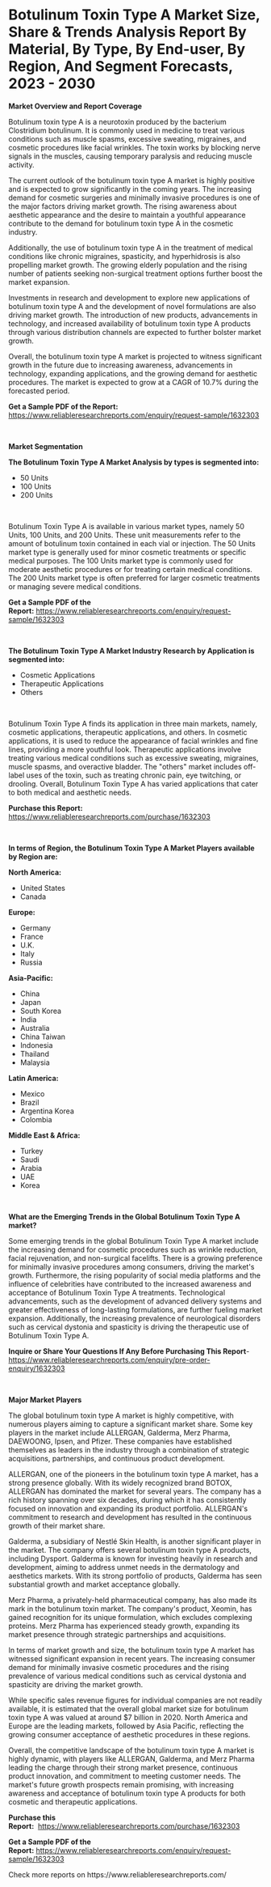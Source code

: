 <p><h1>Botulinum Toxin Type A Market Size, Share & Trends Analysis Report By Material, By Type, By End-user, By Region, And Segment Forecasts, 2023 - 2030</h1></p><p><strong>Market Overview and Report Coverage</strong></p>
<p><p>Botulinum toxin type A is a neurotoxin produced by the bacterium Clostridium botulinum. It is commonly used in medicine to treat various conditions such as muscle spasms, excessive sweating, migraines, and cosmetic procedures like facial wrinkles. The toxin works by blocking nerve signals in the muscles, causing temporary paralysis and reducing muscle activity.</p><p>The current outlook of the botulinum toxin type A market is highly positive and is expected to grow significantly in the coming years. The increasing demand for cosmetic surgeries and minimally invasive procedures is one of the major factors driving market growth. The rising awareness about aesthetic appearance and the desire to maintain a youthful appearance contribute to the demand for botulinum toxin type A in the cosmetic industry.</p><p>Additionally, the use of botulinum toxin type A in the treatment of medical conditions like chronic migraines, spasticity, and hyperhidrosis is also propelling market growth. The growing elderly population and the rising number of patients seeking non-surgical treatment options further boost the market expansion.</p><p>Investments in research and development to explore new applications of botulinum toxin type A and the development of novel formulations are also driving market growth. The introduction of new products, advancements in technology, and increased availability of botulinum toxin type A products through various distribution channels are expected to further bolster market growth.</p><p>Overall, the botulinum toxin type A market is projected to witness significant growth in the future due to increasing awareness, advancements in technology, expanding applications, and the growing demand for aesthetic procedures. The market is expected to grow at a CAGR of 10.7% during the forecasted period.</p></p>
<p><strong>Get a Sample PDF of the Report:</strong> <a href="https://www.reliableresearchreports.com/enquiry/request-sample/1632303">https://www.reliableresearchreports.com/enquiry/request-sample/1632303</a></p>
<p>&nbsp;</p>
<p><strong>Market Segmentation</strong></p>
<p><strong>The Botulinum Toxin Type A Market Analysis by types is segmented into:</strong></p>
<p><ul><li>50 Units</li><li>100 Units</li><li>200 Units</li></ul></p>
<p>&nbsp;</p>
<p><p>Botulinum Toxin Type A is available in various market types, namely 50 Units, 100 Units, and 200 Units. These unit measurements refer to the amount of botulinum toxin contained in each vial or injection. The 50 Units market type is generally used for minor cosmetic treatments or specific medical purposes. The 100 Units market type is commonly used for moderate aesthetic procedures or for treating certain medical conditions. The 200 Units market type is often preferred for larger cosmetic treatments or managing severe medical conditions.</p></p>
<p><strong>Get a Sample PDF of the Report:</strong>&nbsp;<a href="https://www.reliableresearchreports.com/enquiry/request-sample/1632303">https://www.reliableresearchreports.com/enquiry/request-sample/1632303</a></p>
<p>&nbsp;</p>
<p><strong>The Botulinum Toxin Type A Market Industry Research by Application is segmented into:</strong></p>
<p><ul><li>Cosmetic Applications</li><li>Therapeutic Applications</li><li>Others</li></ul></p>
<p>&nbsp;</p>
<p><p>Botulinum Toxin Type A finds its application in three main markets, namely, cosmetic applications, therapeutic applications, and others. In cosmetic applications, it is used to reduce the appearance of facial wrinkles and fine lines, providing a more youthful look. Therapeutic applications involve treating various medical conditions such as excessive sweating, migraines, muscle spasms, and overactive bladder. The "others" market includes off-label uses of the toxin, such as treating chronic pain, eye twitching, or drooling. Overall, Botulinum Toxin Type A has varied applications that cater to both medical and aesthetic needs.</p></p>
<p><strong>Purchase this Report:</strong>&nbsp; <a href="https://www.reliableresearchreports.com/purchase/1632303">https://www.reliableresearchreports.com/purchase/1632303</a></p>
<p>&nbsp;</p>
<p><strong>In terms of Region, the Botulinum Toxin Type A Market Players available by Region are:</strong></p>
<p>
    <p> <strong> North America: </strong>
        <ul>
            <li>United States</li>
            <li>Canada</li>
        </ul>
        </p> 
    <p> <strong> Europe: </strong>
        <ul>
            <li>Germany</li>
            <li>France</li>
            <li>U.K.</li>
            <li>Italy</li>
            <li>Russia</li>
        </ul>
        </p> 
    <p> <strong> Asia-Pacific: </strong>
        <ul>
            <li>China</li>
            <li>Japan</li>
            <li>South Korea</li>
            <li>India</li>
            <li>Australia</li>
            <li>China Taiwan</li>
            <li>Indonesia</li>
            <li>Thailand</li>
            <li>Malaysia</li>
        </ul>
        </p> 
    <p> <strong> Latin America: </strong>
        <ul>
            <li>Mexico</li>
            <li>Brazil</li>
            <li>Argentina Korea</li>
            <li>Colombia</li>
        </ul>
        </p> 
    <p> <strong> Middle East & Africa: </strong>
        <ul>
            <li>Turkey</li>
            <li>Saudi</li>
            <li>Arabia</li>
            <li>UAE</li>
            <li>Korea</li>
        </ul>
    </p>
    </p>
<p>&nbsp;</p>
<p><strong>What are the Emerging Trends in the Global Botulinum Toxin Type A market?</strong></p>
<p><p>Some emerging trends in the global Botulinum Toxin Type A market include the increasing demand for cosmetic procedures such as wrinkle reduction, facial rejuvenation, and non-surgical facelifts. There is a growing preference for minimally invasive procedures among consumers, driving the market's growth. Furthermore, the rising popularity of social media platforms and the influence of celebrities have contributed to the increased awareness and acceptance of Botulinum Toxin Type A treatments. Technological advancements, such as the development of advanced delivery systems and greater effectiveness of long-lasting formulations, are further fueling market expansion. Additionally, the increasing prevalence of neurological disorders such as cervical dystonia and spasticity is driving the therapeutic use of Botulinum Toxin Type A.</p></p>
<p><strong>Inquire or Share Your Questions If Any Before Purchasing This Report</strong>- <a href="https://www.reliableresearchreports.com/enquiry/pre-order-enquiry/1632303">https://www.reliableresearchreports.com/enquiry/pre-order-enquiry/1632303</a></p>
<p>&nbsp;</p>
<p><strong>Major Market Players</strong></p>
<p><p>The global botulinum toxin type A market is highly competitive, with numerous players aiming to capture a significant market share. Some key players in the market include ALLERGAN, Galderma, Merz Pharma, DAEWOONG, Ipsen, and Pfizer. These companies have established themselves as leaders in the industry through a combination of strategic acquisitions, partnerships, and continuous product development.</p><p>ALLERGAN, one of the pioneers in the botulinum toxin type A market, has a strong presence globally. With its widely recognized brand BOTOX, ALLERGAN has dominated the market for several years. The company has a rich history spanning over six decades, during which it has consistently focused on innovation and expanding its product portfolio. ALLERGAN's commitment to research and development has resulted in the continuous growth of their market share.</p><p>Galderma, a subsidiary of Nestlé Skin Health, is another significant player in the market. The company offers several botulinum toxin type A products, including Dysport. Galderma is known for investing heavily in research and development, aiming to address unmet needs in the dermatology and aesthetics markets. With its strong portfolio of products, Galderma has seen substantial growth and market acceptance globally.</p><p>Merz Pharma, a privately-held pharmaceutical company, has also made its mark in the botulinum toxin market. The company's product, Xeomin, has gained recognition for its unique formulation, which excludes complexing proteins. Merz Pharma has experienced steady growth, expanding its market presence through strategic partnerships and acquisitions.</p><p>In terms of market growth and size, the botulinum toxin type A market has witnessed significant expansion in recent years. The increasing consumer demand for minimally invasive cosmetic procedures and the rising prevalence of various medical conditions such as cervical dystonia and spasticity are driving the market growth.</p><p>While specific sales revenue figures for individual companies are not readily available, it is estimated that the overall global market size for botulinum toxin type A was valued at around $7 billion in 2020. North America and Europe are the leading markets, followed by Asia Pacific, reflecting the growing consumer acceptance of aesthetic procedures in these regions.</p><p>Overall, the competitive landscape of the botulinum toxin type A market is highly dynamic, with players like ALLERGAN, Galderma, and Merz Pharma leading the charge through their strong market presence, continuous product innovation, and commitment to meeting customer needs. The market's future growth prospects remain promising, with increasing awareness and acceptance of botulinum toxin type A products for both cosmetic and therapeutic applications.</p></p>
<p><strong>Purchase this Report:</strong>&nbsp;&nbsp;<a href="https://www.reliableresearchreports.com/purchase/1632303">https://www.reliableresearchreports.com/purchase/1632303</a></p>
<p></p>
<p><strong>Get a Sample PDF of the Report:</strong>&nbsp;<a href="https://www.reliableresearchreports.com/enquiry/request-sample/1632303">https://www.reliableresearchreports.com/enquiry/request-sample/1632303</a></p>
<p>Check more reports on https://www.reliableresearchreports.com/</p>